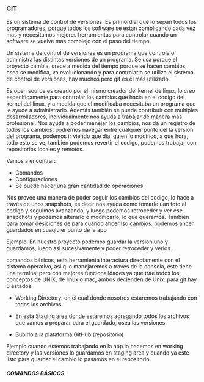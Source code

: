 ### GIT

Es un sistema de control de versiones.
Es primordial que lo sepan todos los programadores, porque todos los software se estan complicando cada vez mas y necesitamos mejores herramientas para controlar cuando un software se vuelve mas complejo con el paso del tiempo.

Un sistema de control de versiones es un programa que controla o administra las distintas versiones de un programa. 
Se usa porque el proyecto cambia, crece a medida del tiempo porque se hacen cambios, osea se modifica, va evolucionando y para controlarlo se utiliza el sistema de control de versiones, hay muchos pero git es el mas utilizado.

Es open source es creado por el mismo creador del kernel de linux, lo creo especificamente para controlar los cambios que hacia en el codigo del kernel del linux, y a medida que el modificaba necesitaba un programa que le ayude a administrarlo. Además también se puede contribuir con multiples desarrolladores, individualmente nos ayuda a trabajar de manera más profesional. Nos ayuda a poder manejar los cambios, nos da un registro de todos los cambios, podremos navegar entre cualquier punto del la version del programa, podemos ir viendo que dia, quien lo modifico, a que hora, todo esto se ve, también podemos revertir el codigo, podemos trabajar con repositorios locales y remotos.

Vamos a encontrar:

- Comandos
- Configuraciones
- Se puede hacer una gran cantidad de operaciones

Nos provee una manera de poder seguir los cambios del codigo, lo hace a través de unos snapshots, es decir nos ayuda como
tomarle uan foto al codigo y seguimos avanzando, y luego podemos retroceder y ver ese snapchots y  podemos alterarlo o modificarlo, lo que queramos. También para tomar desiciones de para cuando ahcer lso cambios. podemos ahcer guardados en cuaqluier punto de la app

Ejemplo: En nuestro proyecto podemos guardar la version uno y guardamos, luego asi sucesivamente y poder retroceder y verlos.

comandos básicos, esta herramienta interactura directamente con el sistema operativo, asi q lo manejaremos a traves de la consola, este tiene una terminal pero con mejores funcionalidades ya que trae todos los conceptos de UNIX, de linux o mac, ambos decienden de Unix.
para git hay 3 estados:

- Working Directory: en el cual donde nosotros estaremos trabajando con todos los archivos

- En esta Staging area donde estaremos agregando todos los archivos que vamos a preparar para el guardado, osea las versiones.

- Subirlo a la plataforma GitHub (repositorio)

Ejemplo cuando estemos trabajando en la app lo hacemos en working directory y las versiones lo guardamos en staging area y cuando ya este listo para guardar el cambio lo pasamos en el repositorio.

##### COMANDOS BÁSICOS






